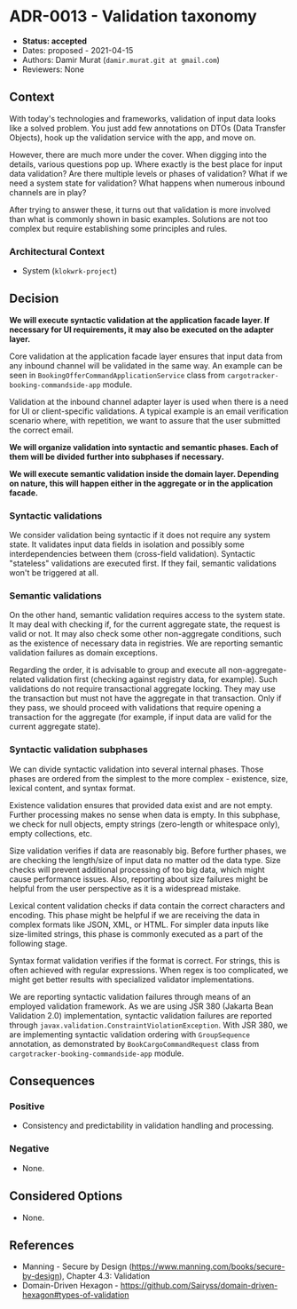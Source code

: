 # ADR-0013 - Validation taxonomy
* **Status: accepted**
* Dates: proposed - 2021-04-15
* Authors: Damir Murat (`damir.murat.git at gmail.com`)
* Reviewers: None

## Context
With today's technologies and frameworks, validation of input data looks like a solved problem. You just add few annotations on DTOs (Data Transfer Objects), hook up the validation service with the
app, and move on.

However, there are much more under the cover. When digging into the details, various questions pop up. Where exactly is the best place for input data validation? Are there multiple levels or phases
of validation? What if we need a system state for validation? What happens when numerous inbound channels are in play?

After trying to answer these, it turns out that validation is more involved than what is commonly shown in basic examples. Solutions are not too complex but require establishing some principles and
rules.

### Architectural Context
* System (`klokwrk-project`)

## Decision
**We will execute syntactic validation at the application facade layer. If necessary for UI requirements, it may also be executed on the adapter layer.**

Core validation at the application facade layer ensures that input data from any inbound channel will be validated in the same way. An example can be seen in `BookingOfferCommandApplicationService`
class from `cargotracker-booking-commandside-app` module.

Validation at the inbound channel adapter layer is used when there is a need for UI or client-specific validations. A typical example is an email verification scenario where, with repetition, we want
to assure that the user submitted the correct email.

**We will organize validation into syntactic and semantic phases. Each of them will be divided further into subphases if necessary.**

**We will execute semantic validation inside the domain layer. Depending on nature, this will happen either in the aggregate or in the application facade.**

### Syntactic validations
We consider validation being syntactic if it does not require any system state. It validates input data fields in isolation and possibly some interdependencies between them (cross-field validation).
Syntactic "stateless" validations are executed first. If they fail, semantic validations won't be triggered at all.

### Semantic validations
On the other hand, semantic validation requires access to the system state. It may deal with checking if, for the current aggregate state, the request is valid or not. It may also check some other
non-aggregate conditions, such as the existence of necessary data in registries. We are reporting semantic validation failures as domain exceptions.

Regarding the order, it is advisable to group and execute all non-aggregate-related validation first (checking against registry data, for example). Such validations do not require transactional
aggregate locking. They may use the transaction but must not have the aggregate in that transaction. Only if they pass, we should proceed with validations that require opening a transaction for the
aggregate (for example, if input data are valid for the current aggregate state).

### Syntactic validation subphases
We can divide syntactic validation into several internal phases. Those phases are ordered from the simplest to the more complex - existence, size, lexical content, and syntax format.

Existence validation ensures that provided data exist and are not empty. Further processing makes no sense when data is empty. In this subphase, we check for null objects, empty strings (zero-length
or whitespace only), empty collections, etc.

Size validation verifies if data are reasonably big. Before further phases, we are checking the length/size of input data no matter od the data type. Size checks will prevent additional processing of
too big data, which might cause performance issues. Also, reporting about size failures might be helpful from the user perspective as it is a widespread mistake.

Lexical content validation checks if data contain the correct characters and encoding. This phase might be helpful if we are receiving the data in complex formats like JSON, XML, or HTML. For simpler
data inputs like size-limited strings, this phase is commonly executed as a part of the following stage.

Syntax format validation verifies if the format is correct. For strings, this is often achieved with regular expressions. When regex is too complicated, we might get better results with specialized
validator implementations.

We are reporting syntactic validation failures through means of an employed validation framework. As we are using JSR 380 (Jakarta Bean Validation 2.0) implementation, syntactic validation failures
are reported through `javax.validation.ConstraintViolationException`. With JSR 380, we are implementing syntactic validation ordering with `GroupSequence` annotation, as demonstrated by
`BookCargoCommandRequest` class from `cargotracker-booking-commandside-app` module.

## Consequences
### Positive
- Consistency and predictability in validation handling and processing.

### Negative
- None.

## Considered Options
- None.

## References
- Manning - Secure by Design (https://www.manning.com/books/secure-by-design), Chapter 4.3: Validation
- Domain-Driven Hexagon - https://github.com/Sairyss/domain-driven-hexagon#types-of-validation

